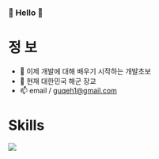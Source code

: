 

### 👋  Hello  👋




# 정 보
- 🌱 이제 개발에 대해 배우기 시작하는 개발초보
- 🔭 현재 대한민국 해군 장교
- 📫 email / guqeh1@gmail.com


# Skills

<img src="https://img.shields.io/badge/{Python}-{blue}?style={flat}&logo={Python}&logoColor={3776AB}"/>









<!--
**PRO-DH/PRO-DH** is a ✨ _special_ ✨ repository because its `README.md` (this file) appears on your GitHub profile.

Here are some ideas to get you started:

- 🔭 I’m currently working on ...
- 🌱 I’m currently learning ...
- 👯 I’m looking to collaborate on ...
- 🤔 I’m looking for help with ...
- 💬 Ask me about ...
- 📫 How to reach me: ...
- 😄 Pronouns: ...
- ⚡ Fun fact: ...
-->
